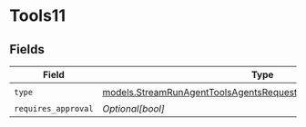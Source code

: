 # Tools11


## Fields

| Field                                                                                                                                      | Type                                                                                                                                       | Required                                                                                                                                   | Description                                                                                                                                |
| ------------------------------------------------------------------------------------------------------------------------------------------ | ------------------------------------------------------------------------------------------------------------------------------------------ | ------------------------------------------------------------------------------------------------------------------------------------------ | ------------------------------------------------------------------------------------------------------------------------------------------ |
| `type`                                                                                                                                     | [models.StreamRunAgentToolsAgentsRequestRequestBodySettings11Type](../models/streamrunagenttoolsagentsrequestrequestbodysettings11type.md) | :heavy_check_mark:                                                                                                                         | N/A                                                                                                                                        |
| `requires_approval`                                                                                                                        | *Optional[bool]*                                                                                                                           | :heavy_minus_sign:                                                                                                                         | N/A                                                                                                                                        |